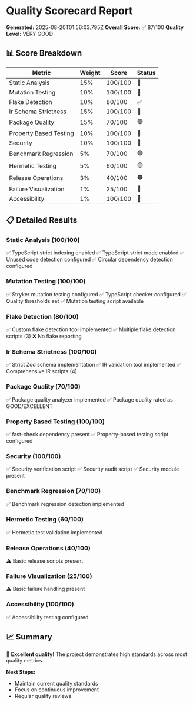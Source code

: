 # Quality Scorecard Report

**Generated:** 2025-08-20T01:56:03.795Z
**Overall Score:** ✅ 87/100
**Quality Level:** VERY GOOD

## 📊 Score Breakdown

| Metric | Weight | Score | Status |
|--------|--------|-------|--------|
| Static Analysis | 15% | 100/100 | 🌟 |
| Mutation Testing | 10% | 100/100 | 🌟 |
| Flake Detection | 10% | 80/100 | ✅ |
| Ir Schema Strictness | 15% | 100/100 | 🌟 |
| Package Quality | 15% | 70/100 | 🟢 |
| Property Based Testing | 10% | 100/100 | 🌟 |
| Security | 10% | 100/100 | 🌟 |
| Benchmark Regression | 5% | 70/100 | 🟢 |
| Hermetic Testing | 5% | 60/100 | 🟡 |
| Release Operations | 3% | 40/100 | 🟠 |
| Failure Visualization | 1% | 25/100 | 🔴 |
| Accessibility | 1% | 100/100 | 🌟 |

## 📋 Detailed Results

### Static Analysis (100/100)

✅ TypeScript strict indexing enabled
✅ TypeScript strict mode enabled
✅ Unused code detection configured
✅ Circular dependency detection configured

### Mutation Testing (100/100)

✅ Stryker mutation testing configured
✅ TypeScript checker configured
✅ Quality thresholds set
✅ Mutation testing script available

### Flake Detection (80/100)

✅ Custom flake detection tool implemented
✅ Multiple flake detection scripts (3)
❌ No flake reporting

### Ir Schema Strictness (100/100)

✅ Strict Zod schema implementation
✅ IR validation tool implemented
✅ Comprehensive IR scripts (4)

### Package Quality (70/100)

✅ Package quality analyzer implemented
✅ Package quality rated as GOOD/EXCELLENT

### Property Based Testing (100/100)

✅ fast-check dependency present
✅ Property-based testing script configured

### Security (100/100)

✅ Security verification script
✅ Security audit script
✅ Security module present

### Benchmark Regression (70/100)

✅ Benchmark regression detection implemented

### Hermetic Testing (60/100)

✅ Hermetic test validation implemented

### Release Operations (40/100)

⚠️ Basic release scripts present

### Failure Visualization (25/100)

⚠️ Basic failure handling present

### Accessibility (100/100)

✅ Accessibility testing configured

## 📈 Summary

🌟 **Excellent quality!** The project demonstrates high standards across most quality metrics.

**Next Steps:**
- Maintain current quality standards
- Focus on continuous improvement
- Regular quality reviews
